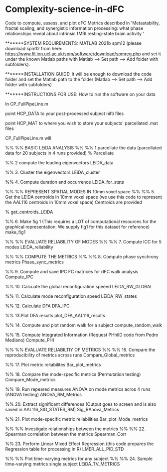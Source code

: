 # Complexity-science-in-dFC
Code to compute, assess, and plot dFC Metrics described in 'Metastability, fractal scaling, and synergistic information processing: what phase relationships reveal about intrinsic fMRI resting-state brain activity '

*******SYSTEM REQUIREMENTS:
MATLAB 2021b
spm12 (please download spm12 from here: https://www.fil.ion.ucl.ac.uk/spm/software/download/spmreg.php and set it under the known Matlab paths with Matlab --> Set path --> Add folder with subfolders).

*******INSTALLATION GUIDE:
It will be enough to download the code folder and set the Matlab path to the folder (Matlab --> Set path --> Add folder with subfolders)

*******INSTRUCTIONS FOR USE: 
How to run the software on your data

In CP_FullPipeLine.m 

point HCP_DATA to your post-processed subject nifti files

point HCP_MAT to where you wish to store your subjects' parcellated .mat files


CP_FullPipeLine.m will

%%
%% BASIC LEiDA ANALYSIS
%%
%% 1 parcellate the data (parcellated data for 20 subjects in 4 runs provided)
% Parcellate 

%% 2 compute the leading eigenvectors
LEiDA_data

%% 3. Cluster the eigenvectors
LEiDA_cluster

%% 4. Compute duration and occurrence
LEiDA_for_stats

%%
%% REPRESENT SPATIAL MODES IN 10mm voxel space
%%
%% 5. Get the LEiDA centroids in 10mm voxel space (we use this code to represent the AAL116 centroids in 10mm voxel space) Centroids are provided
  
 % get_centroids_LEiDA

%% 6. Make fig 1 (This requires a LOT of computational resources for the graphical representation. We supply fig1 for this dataset for reference)
make_fig1

%%
%% EVALUATE RELIABILITY OF MODES
%%
%% 7. Compute ICC for 5 modes
LEiDA_reliability

%%
%% COMPUTE THE METRICS
%%
%% 8. Compute phase synchrony metrics
 Phase_sync_metrics

%% 9. Compute and save IPC FC matrices for dFC walk analysis
Compute_IPC

%% 10. Calcuate the global reconfiguration speeed
LEiDA_RW_GLOBAL

%% 11. Calculate mode reconfiguration speed
LEiDA_RW_states

%% 12. Calculate DFA
DFA_IPC

%% 13:Plot DFA results
plot_DFA_AAL116_results

%% 14. Compute and plot random walk for a subject
compute_random_walk

%% 15. Compute Integrated Information (Request PHhiID code from Pedro Mediano)
Compute_PHI

%%
%% EVALUATE RELIABILTIY OF METRICS
%%
%% 16. Compare the reproducibility of metrics across runs
Compare_Global_metrics

%% 17. Plot metric reliabilites
 Bar_plot_metrics

 %% 18. Compare the mode-specific metrics (Permutation testing)
 Compare_Mode_metrics

%% 19. Run repeared measures ANOVA on mode metrics acros 4 runs (ANOVA testing)
ANOVA_RM_Metrics

%% 20. Extract significant differences (Output goes to screen and is also saved in AAL116_SIG_STATES_RM)
Sig_RAnova_Metrics

%% 21. Plot mode-specific metric reliabilities
Bar_plot_Mode_metrics

%%
%% Investigate relationships between the metrics
%%
%% 22. Spearman correlation between the metrics
Spearman_Corr

%% 23. Perform Linear Mixed Effect Regression (this code prepares the Regression table for processing in R)
 LMER_ALL_PID_STD

%%
%% Plot time-varying metrics for any subject
%%
%% 24. Sample time-varying metrics single subject
LEiDA_TV_METRICS
  
